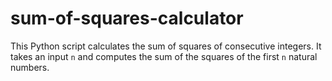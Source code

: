 # sum-of-squares-calculator
This Python script calculates the sum of squares of consecutive integers. It takes an input `n` and computes the sum of the squares of the first `n` natural numbers.
